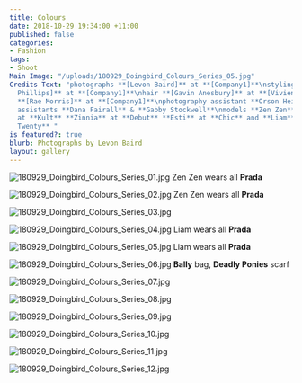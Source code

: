 ```yaml
---
title: Colours
date: 2018-10-29 19:34:00 +11:00
published: false
categories:
- Fashion
tags:
- Shoot
Main Image: "/uploads/180929_Doingbird_Colours_Series_05.jpg"
Credits Text: "photographs **[Levon Baird]** at **[Company1]**\nstyling **[Peter Simon
  Phillips]** at **[Company1]**\nhair **[Gavin Anesbury]** at **[Vivien's Creative]**\nmake-up
  **[Rae Morris]** at **[Company1]**\nphotography assistant **Orson Heidrich**\nmake-up
  assistants **Dana Fairall** & **Gabby Stockwell**\nmodels **Zen Zen** & **Awillo**
  at **Kult** **Zinnia** at **Debut** **Esti** at **Chic** and **Liam** at **Five
  Twenty** "
is featured?: true
blurb: Photographs by Levon Baird
layout: gallery
---
```


![180929_Doingbird_Colours_Series_01.jpg](/uploads/180929_Doingbird_Colours_Series_01.jpg)
Zen Zen wears all **Prada**

![180929_Doingbird_Colours_Series_02.jpg](/uploads/180929_Doingbird_Colours_Series_02.jpg)
Zen Zen wears all **Prada**

![180929_Doingbird_Colours_Series_03.jpg](/uploads/180929_Doingbird_Colours_Series_03.jpg)

![180929_Doingbird_Colours_Series_04.jpg](/uploads/180929_Doingbird_Colours_Series_04.jpg)
Liam wears all **Prada**

![180929_Doingbird_Colours_Series_05.jpg](/uploads/180929_Doingbird_Colours_Series_05.jpg)
Liam wears all **Prada**

![180929_Doingbird_Colours_Series_06.jpg](/uploads/180929_Doingbird_Colours_Series_06.jpg)
**Bally** bag, **Deadly Ponies** scarf

![180929_Doingbird_Colours_Series_07.jpg](/uploads/180929_Doingbird_Colours_Series_07.jpg)

![180929_Doingbird_Colours_Series_08.jpg](/uploads/180929_Doingbird_Colours_Series_08.jpg)

![180929_Doingbird_Colours_Series_09.jpg](/uploads/180929_Doingbird_Colours_Series_09.jpg)

![180929_Doingbird_Colours_Series_10.jpg](/uploads/180929_Doingbird_Colours_Series_10.jpg)

![180929_Doingbird_Colours_Series_11.jpg](/uploads/180929_Doingbird_Colours_Series_11.jpg)

![180929_Doingbird_Colours_Series_12.jpg](/uploads/180929_Doingbird_Colours_Series_12.jpg)


